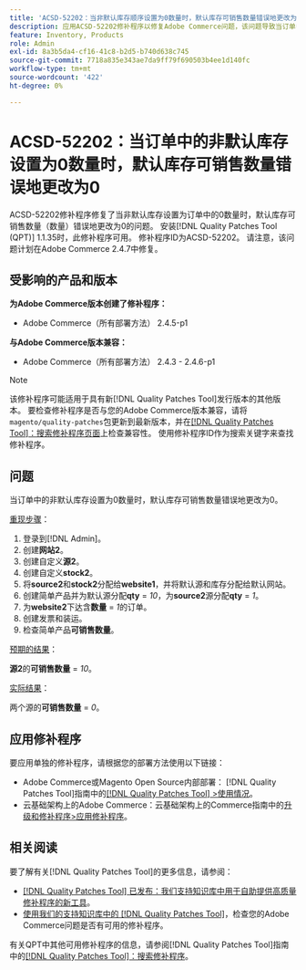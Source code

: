 ```yaml
---
title: 'ACSD-52202：当非默认库存顺序设置为0数量时，默认库存可销售数量错误地更改为0'
description: 应用ACSD-52202修补程序以修复Adobe Commerce问题，该问题导致当订单中的非默认库存数量设置为0数量时，默认库存可销售数量错误地更改为0。
feature: Inventory, Products
role: Admin
exl-id: 8a3b5da4-cf16-41c8-b2d5-b740d638c745
source-git-commit: 7718a835e343ae7da9ff79f690503b4ee1d140fc
workflow-type: tm+mt
source-wordcount: '422'
ht-degree: 0%

---
```


# ACSD-52202：当订单中的非默认库存设置为0数量时，默认库存可销售数量错误地更改为0

ACSD-52202修补程序修复了当非默认库存设置为订单中的0数量时，默认库存可销售数量（数量）错误地更改为0的问题。 安装[!DNL Quality Patches Tool (QPT)] 1.1.35时，此修补程序可用。 修补程序ID为ACSD-52202。 请注意，该问题计划在Adobe Commerce 2.4.7中修复。

## 受影响的产品和版本

**为Adobe Commerce版本创建了修补程序：**

* Adobe Commerce（所有部署方法） 2.4.5-p1

**与Adobe Commerce版本兼容：**

* Adobe Commerce（所有部署方法） 2.4.3 - 2.4.6-p1

>[!NOTE]
>
>该修补程序可能适用于具有新[!DNL Quality Patches Tool]发行版本的其他版本。 要检查修补程序是否与您的Adobe Commerce版本兼容，请将`magento/quality-patches`包更新到最新版本，并在[[!DNL Quality Patches Tool]：搜索修补程序页面](https://experienceleague.adobe.com/tools/commerce-quality-patches/index.html?lang=zh-Hans)上检查兼容性。 使用修补程序ID作为搜索关键字来查找修补程序。

## 问题

当订单中的非默认库存设置为0数量时，默认库存可销售数量错误地更改为0。

<u>重现步骤</u>：

1. 登录到[!DNL Admin]。
1. 创建&#x200B;**网站2**。
1. 创建自定义&#x200B;**源2**。
1. 创建自定义&#x200B;**stock2**。
1. 将&#x200B;**source2**&#x200B;和&#x200B;**stock2**&#x200B;分配给&#x200B;**website1**，并将默认源和库存分配给默认网站。
1. 创建简单产品并为默认源分配&#x200B;**qty** = *10*，为&#x200B;**source2**&#x200B;源分配&#x200B;**qty** = *1*。
1. 为&#x200B;**website2**&#x200B;下达含&#x200B;**数量** = *1*&#x200B;的订单。
1. 创建发票和装运。
1. 检查简单产品&#x200B;**可销售数量**。

<u>预期的结果</u>：

**源2**&#x200B;的&#x200B;**可销售数量** = *10*。

<u>实际结果</u>：

两个源的&#x200B;**可销售数量** = *0*。

## 应用修补程序

要应用单独的修补程序，请根据您的部署方法使用以下链接：

* Adobe Commerce或Magento Open Source内部部署： [!DNL Quality Patches Tool]指南中的[[!DNL Quality Patches Tool] >使用情况](https://experienceleague.adobe.com/docs/commerce-operations/tools/quality-patches-tool/usage.html?lang=zh-Hans)。
* 云基础架构上的Adobe Commerce：云基础架构上的Commerce指南中的[升级和修补程序>应用修补程序](https://experienceleague.adobe.com/docs/commerce-cloud-service/user-guide/develop/upgrade/apply-patches.html?lang=zh-Hans)。

## 相关阅读

要了解有关[!DNL Quality Patches Tool]的更多信息，请参阅：

* [[!DNL Quality Patches Tool] 已发布：我们支持知识库中用于自助提供高质量修补程序的新工具](/help/announcements/adobe-commerce-announcements/magento-quality-patches-released-new-tool-to-self-serve-quality-patches.md)。
* [使用我们的支持知识库中的 [!DNL Quality Patches Tool]](/help/support-tools/patches-available-in-qpt-tool/check-patch-for-magento-issue-with-magento-quality-patches.md)，检查您的Adobe Commerce问题是否有可用的修补程序。

有关QPT中其他可用修补程序的信息，请参阅[!DNL Quality Patches Tool]指南中的[[!DNL Quality Patches Tool]：搜索修补程序](https://experienceleague.adobe.com/tools/commerce-quality-patches/index.html?lang=zh-Hans)。
